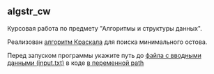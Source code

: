 ## algstr_cw

Курсовая работа по предмету "Алгоритмы и структуры данных".

Реализован [алгоритм Краскала](https://github.com/NolikTop/algstr_cw/blob/master/src/KruskalAlgorithm.cs) для поиска минимального остова. 

Перед запуском программы укажите путь до [файла с вводными данными (input.txt)](https://github.com/NolikTop/algstr_cw/blob/master/input.txt) в коде [в переменной path](https://github.com/NolikTop/algstr_cw/blob/master/console/Program.cs#L15)